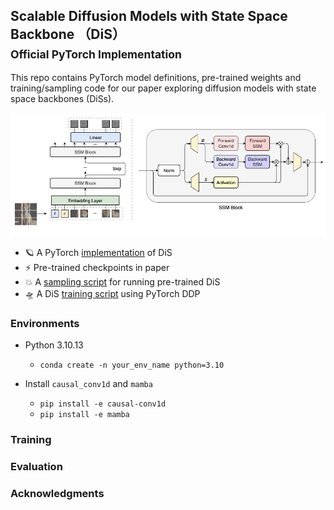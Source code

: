 ## Scalable Diffusion Models with State Space Backbone （DiS）<br><sub>Official PyTorch Implementation</sub>

This repo contains PyTorch model definitions, pre-trained weights and training/sampling code for our paper exploring diffusion models with state space backbones (DiSs).

![DiS framework](visuals/framework.jpg) 

* 🪐 A PyTorch [implementation](models_dis.py) of DiS
* ⚡️ Pre-trained checkpoints in paper
* 💥 A [sampling script](sample.py) for running pre-trained DiS
* 🛸 A DiS [training script](train.py) using PyTorch DDP

### Environments

- Python 3.10.13
  - `conda create -n your_env_name python=3.10`

- Install ``causal_conv1d`` and ``mamba``
  - `pip install -e causal-conv1d`
  - `pip install -e mamba`


### Training 


### Evaluation


### Acknowledgments


